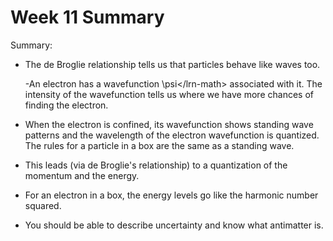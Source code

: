 # Week 11 Summary

Summary:

* The de Broglie relationship tells us that particles behave like waves too. 

  -An electron has a wavefunction \psi&lt;/lrn-math&gt; associated with it. The intensity of the wavefunction tells us where we have more chances of finding the electron.

* When the electron is confined, its wavefunction shows standing wave patterns and the wavelength of the electron wavefunction is quantized. The rules for a particle in a box are the same as a standing wave.
* This leads \(via de Broglie's relationship\) to a quantization of the momentum and the energy.
* For an electron in a box, the energy levels go like the harmonic number squared.
* You should be able to describe uncertainty and know what antimatter is.


